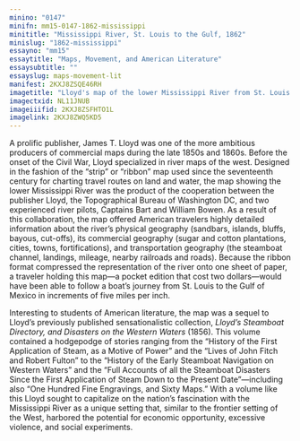 ```yaml
---
minino: "0147"
minifn: mm15-0147-1862-mississippi
minititle: "Mississippi River, St. Louis to the Gulf, 1862"
minislug: "1862-mississippi"
essayno: "mm15"
essaytitle: "Maps, Movement, and American Literature"
essaysubtitle: ""
essayslug: maps-movement-lit
manifest: 2KXJ8ZSQE46RH
imagetitle: "Lloyd's map of the lower Mississippi River from St. Louis to the Gulf of Mexico"
imagectxid: NL11JNUB
imageiiifid: 2KXJ8ZSFHTO1L
imagelink: 2KXJ8ZWQ5KD5
---
```


A prolific publisher, James T. Lloyd was one of the more ambitious producers of commercial maps during the late 1850s and 1860s. Before the onset of the Civil War, Lloyd specialized in river maps of the west. Designed in the fashion of the “strip” or “ribbon” map used since the seventeenth century for charting travel routes on land and water, the map showing the lower Mississippi River was the product of the cooperation between the publisher Lloyd, the Topographical Bureau of Washington DC, and two experienced river pilots, Captains Bart and William Bowen. As a result of this collaboration, the map offered American travelers highly detailed information about the river’s physical geography (sandbars, islands, bluffs, bayous, cut-offs), its commercial geography (sugar and cotton plantations, cities, towns, fortifications), and transportation geography (the steamboat channel, landings, mileage, nearby railroads and roads). Because the ribbon format compressed the representation of the river onto one sheet of paper, a traveler holding this map—a pocket edition that cost two dollars—would have been able to follow a boat’s journey from St. Louis to the Gulf of Mexico in increments of five miles per inch.

Interesting to students of American literature, the map was a sequel to Lloyd’s previously published sensationalistic collection, _Lloyd’s Steamboat Directory, and Disasters on the Western Waters_ (1856). This volume contained a hodgepodge of stories ranging from the “History of the First Application of Steam, as a Motive of Power” and the “Lives of John Fitch and Robert Fulton” to the “History of the Early Steamboat Navigation on Western Waters” and the “Full Accounts of all the Steamboat Disasters Since the First Application of Steam Down to the Present Date”—including also “One Hundred Fine Engravings, and Sixty Maps.” With a volume like this Lloyd sought to capitalize on the nation’s fascination with the Mississippi River as a unique setting that, similar to the frontier setting of the West, harbored the potential for economic opportunity, excessive violence, and social experiments.
